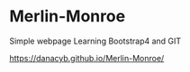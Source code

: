 # Merlin-Monroe
Simple webpage
Learning Bootstrap4 and GIT

https://danacyb.github.io/Merlin-Monroe/
